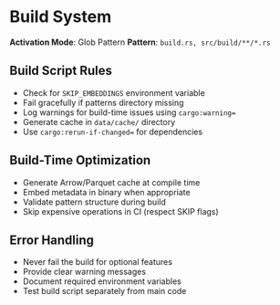 # Build System

**Activation Mode**: Glob Pattern
**Pattern**: `build.rs, src/build/**/*.rs`

## Build Script Rules

- Check for `SKIP_EMBEDDINGS` environment variable
- Fail gracefully if patterns directory missing
- Log warnings for build-time issues using `cargo:warning=`
- Generate cache in `data/cache/` directory
- Use `cargo:rerun-if-changed=` for dependencies

## Build-Time Optimization

- Generate Arrow/Parquet cache at compile time
- Embed metadata in binary when appropriate
- Validate pattern structure during build
- Skip expensive operations in CI (respect SKIP flags)

## Error Handling

- Never fail the build for optional features
- Provide clear warning messages
- Document required environment variables
- Test build script separately from main code
